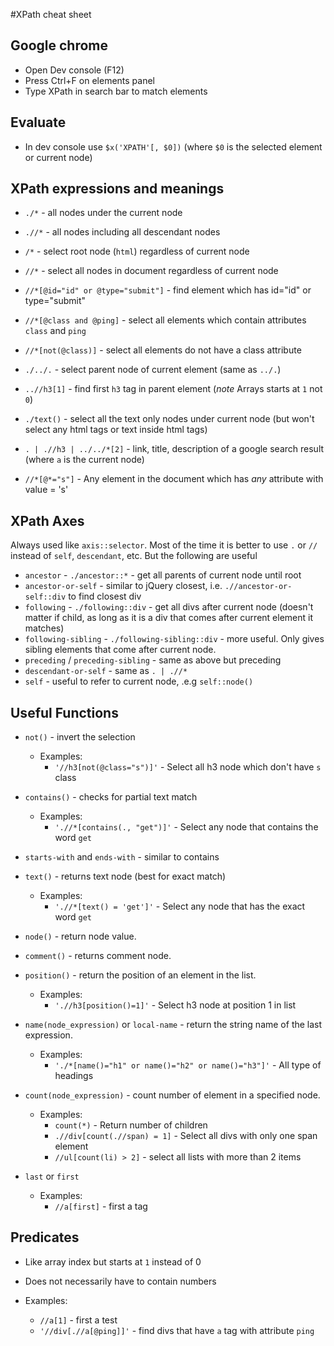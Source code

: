 #XPath cheat sheet

## Google chrome

- Open Dev console (F12)
- Press Ctrl+F on elements panel
- Type XPath in search bar to match elements

## Evaluate

- In dev console use `$x('XPATH'[, $0])` (where `$0` is the selected element or current node)


## XPath expressions and meanings

- `./*` - all nodes under the current node
- `.//*` - all nodes including all descendant nodes
- `/*` - select root node (`html`) regardless of current node
- `//*` - select all nodes in document regardless of current node
- `//*[@id="id" or @type="submit"]` - find element which has id="id" or type="submit"
 
- `//*[@class and @ping]` - select all elements which contain attributes `class` and `ping`
- `//*[not(@class)]` - select all elements do not have a class attribute

- `./../.` - select parent node of current element (same as `../.`)
- `..//h3[1]` - find first `h3` tag in parent element (*note* Arrays starts at `1` not `0`)

- `./text()` - select all the text only nodes under current node (but won't select any html tags or text inside html tags)

- `. | .//h3 | ../../*[2]` - link, title, description of a google search result (where `a` is the current node)

- `//*[@*="s"]` - Any element in the document which has *any* attribute with value = 's'

## XPath Axes

Always used like `axis::selector`. Most of the time it is better to use `.` or `//` instead of `self`, 
`descendant`, etc. But the following are useful

- `ancestor` - `./ancestor::*` - get all parents of current node until root
- `ancestor-or-self` - similar to jQuery closest, i.e. `.//ancestor-or-self::div` to find closest div
- `following` - `./following::div` - get all divs after current node (doesn't matter if child, as long as it is a div that comes after current element it matches)
- `following-sibling` - `./following-sibling::div` - more useful. Only gives sibling elements that come after current node.
- `preceding` / `preceding-sibling` - same as above but preceding
- `descendant-or-self` - same as `. | .//*`
- `self` - useful to refer to current node, .e.g `self::node()`

## Useful Functions
- `not()` - invert the selection
    - Examples:
        - `'//h3[not(@class="s")]'` - Select all h3 node which don't have `s` class   

- `contains()` - checks for partial text match
    - Examples:
        - `'.//*[contains(., "get")]'` - Select any node that contains the word `get`   

- `starts-with` and `ends-with` - similar to contains

- `text()` - returns text node (best for exact match)
    - Examples:
        - `'.//*[text() = 'get']'` - Select any node that has the exact word `get`   

- `node()` - return node value.

- `comment()` - returns comment node.

- `position()` - return the position of an element in the list.
    - Examples:
        - `'.//h3[position()=1]'` - Select h3 node at position 1 in list 

- `name(node_expression)` or `local-name` - return the string name of the last expression.
    - Examples:
        - `'./*[name()="h1" or name()="h2" or name()="h3"]'` - All type of headings 

- `count(node_expression)` - count number of element in a specified node.
    - Examples:
        - `count(*)` - Return number of children 
        - `.//div[count(.//span) = 1]` - Select all divs with only one span element
        - `//ul[count(li) > 2]` - select all lists with more than 2 items

- `last` or `first`
    - Examples:
        - `//a[first]` - first a tag    
        
## Predicates

- Like array index but starts at `1` instead of 0
- Does not necessarily have to contain numbers

- Examples:
    - `//a[1]` - first a test
    - `'//div[.//a[@ping]]'` - find divs that have `a` tag with attribute `ping`
        